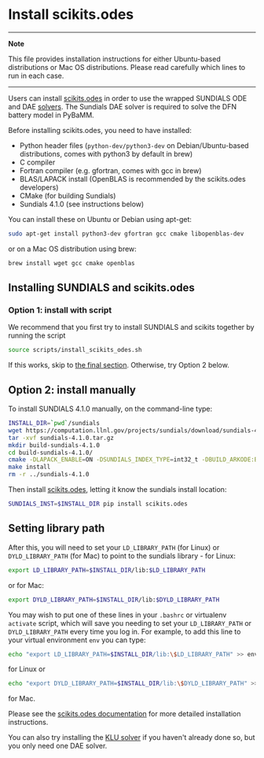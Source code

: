 # Install scikits.odes

---
**Note**

This file provides installation instructions for either Ubuntu-based distributions or Mac OS distributions. Please read carefully which lines to run in each case.

---

Users can install [scikits.odes](https://github.com/bmcage/odes) in order to use the
wrapped SUNDIALS ODE and DAE
[solvers](https://pybamm.readthedocs.io/en/latest/source/solvers/scikits_solvers.html).
The Sundials DAE solver is required to solve the DFN battery model in PyBaMM.

Before installing scikits.odes, you need to have installed:

- Python header files (`python-dev/python3-dev` on Debian/Ubuntu-based distributions, comes with python3 by default in brew)
- C compiler
- Fortran compiler (e.g. gfortran, comes with gcc in brew)
- BLAS/LAPACK install (OpenBLAS is recommended by the scikits.odes developers)
- CMake (for building Sundials)
- Sundials 4.1.0 (see instructions below)

You can install these on Ubuntu or Debian using apt-get:

```bash
sudo apt-get install python3-dev gfortran gcc cmake libopenblas-dev
```

or on a Mac OS distribution using brew:

```bash
brew install wget gcc cmake openblas
```

## Installing SUNDIALS and scikits.odes

### Option 1: install with script

We recommend that you first try to install SUNDIALS and scikits together by running the script

```bash
source scripts/install_scikits_odes.sh
```

If this works, skip to [the final section](#setting-library-path). Otherwise, try Option 2 below.

## Option 2: install manually

To install SUNDIALS 4.1.0 manually, on the command-line type:

```bash
INSTALL_DIR=`pwd`/sundials
wget https://computation.llnl.gov/projects/sundials/download/sundials-4.1.0.tar.gz
tar -xvf sundials-4.1.0.tar.gz
mkdir build-sundials-4.1.0
cd build-sundials-4.1.0/
cmake -DLAPACK_ENABLE=ON -DSUNDIALS_INDEX_TYPE=int32_t -DBUILD_ARKODE:BOOL=OFF -DEXAMPLES_ENABLE:BOOL=OFF -DCMAKE_INSTALL_PREFIX=$INSTALL_DIR ../sundials-4.1.0/
make install
rm -r ../sundials-4.1.0
```

Then install [scikits.odes](https://github.com/bmcage/odes), letting it know the sundials install location:

```bash
SUNDIALS_INST=$INSTALL_DIR pip install scikits.odes
```

## Setting library path

After this, you will need to set your `LD_LIBRARY_PATH` (for Linux) or `DYLD_LIBRARY_PATH` (for Mac) to point to the sundials
library - for Linux:

```bash
export LD_LIBRARY_PATH=$INSTALL_DIR/lib:$LD_LIBRARY_PATH
```

or for Mac:

```bash
export DYLD_LIBRARY_PATH=$INSTALL_DIR/lib:$DYLD_LIBRARY_PATH
```

You may wish to put one of these lines in your `.bashrc` or virtualenv `activate` script,
which will save you needing to set your `LD_LIBRARY_PATH` or `DYLD_LIBRARY_PATH` every time you log in. For
example, to add this line to your virtual environment `env` you can type:

```bash
echo "export LD_LIBRARY_PATH=$INSTALL_DIR/lib:\$LD_LIBRARY_PATH" >> env/bin/activate
```

for Linux or 

```bash
echo "export DYLD_LIBRARY_PATH=$INSTALL_DIR/lib:\$DYLD_LIBRARY_PATH" >> env/bin/activate
```

for Mac. 

Please see the [scikits.odes
documentation](https://scikits-odes.readthedocs.io/en/latest/installation.html) for more
detailed installation instructions.

You can also try installing the [KLU solver](INSTALL-KLU.md) if you haven't already done so, but you only need one DAE solver.